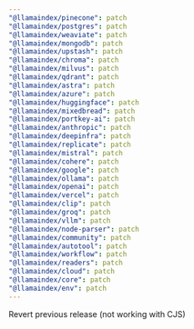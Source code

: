 ```yaml
---
"@llamaindex/pinecone": patch
"@llamaindex/postgres": patch
"@llamaindex/weaviate": patch
"@llamaindex/mongodb": patch
"@llamaindex/upstash": patch
"@llamaindex/chroma": patch
"@llamaindex/milvus": patch
"@llamaindex/qdrant": patch
"@llamaindex/astra": patch
"@llamaindex/azure": patch
"@llamaindex/huggingface": patch
"@llamaindex/mixedbread": patch
"@llamaindex/portkey-ai": patch
"@llamaindex/anthropic": patch
"@llamaindex/deepinfra": patch
"@llamaindex/replicate": patch
"@llamaindex/mistral": patch
"@llamaindex/cohere": patch
"@llamaindex/google": patch
"@llamaindex/ollama": patch
"@llamaindex/openai": patch
"@llamaindex/vercel": patch
"@llamaindex/clip": patch
"@llamaindex/groq": patch
"@llamaindex/vllm": patch
"@llamaindex/node-parser": patch
"@llamaindex/community": patch
"@llamaindex/autotool": patch
"@llamaindex/workflow": patch
"@llamaindex/readers": patch
"@llamaindex/cloud": patch
"@llamaindex/core": patch
"@llamaindex/env": patch
---
```


Revert previous release (not working with CJS)
